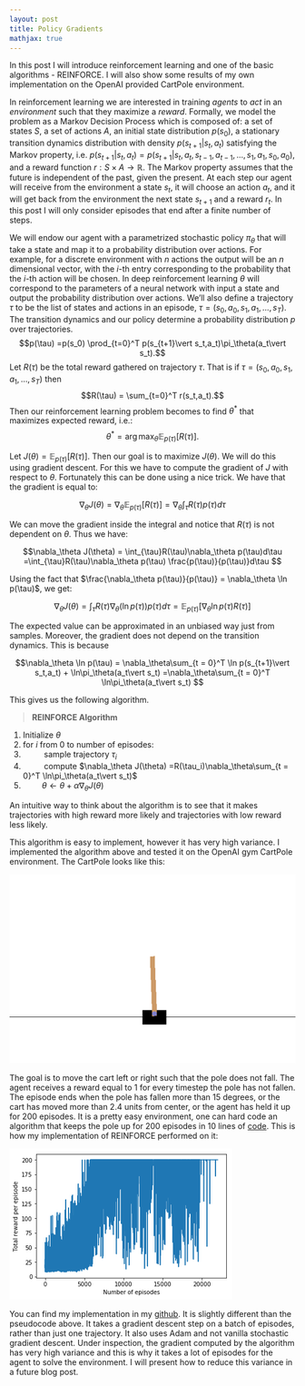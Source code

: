 ```yaml
---
layout: post
title: Policy Gradients
mathjax: true
---
```



In this post I will introduce reinforcement learning and one of the basic algorithms - REINFORCE. I will also show some results of my own implementation on the OpenAI provided CartPole environment. 

In reinforcement learning we are interested in training *agents* to *act* in an *environment* such that they maximize a *reward*. Formally, we model the problem as a Markov Decision Process which is composed of: a set of states $S$, a set of actions $A$, an initial state distribution $p(s_0)$, a stationary transition dynamics distribution with density $p(s_{t+1}\vert s_t,a_t)$ satisfying the Markov property, i.e. $p(s_{t+1}\vert s_t,a_t) = p(s_{t+1}\vert s_t, a_t, s_{t-1}, a_{t-1},...,s_1,a_1,s_0,a_0)$, and a reward function $r:S \times A \rightarrow \mathbb{R}$. The Markov property assumes that the future is independent of the past, given the present. At each step our agent will receive from the environment a state $s_t$, it will choose an action $a_t$, and it will get back from the environment the next state $s_{t+1}$ and a reward $r_t$. In this post I will only consider episodes that end after a finite number of steps. 

We will endow our agent with a parametrized stochastic policy $\pi_\theta$ that will take a state and map it to a probability distribution over actions. For example, for a discrete environment with $n$ actions the output will be an $n$ dimensional vector, with the $i$-th entry corresponding to the probability that the $i$-th action will be chosen. In deep reinforcement learning $\theta$ will correspond to the parameters of a neural network with input a state and output the probability distribution over actions. We’ll also define a trajectory $\tau$ to be the list of states and actions in an episode, $\tau = (s_0,a_0,s_1,a_1,…,s_T)$. The transition dynamics and our policy determine a probability distribution $p$ over trajectories. 
$$p(\tau) =p(s_0) \prod_{t=0}^T  p(s_{t+1}\vert s_t,a_t)\pi_\theta(a_t\vert s_t).$$
Let $R(\tau)$ be the total reward gathered on trajectory $\tau$. That is if $\tau = (s_0,a_0,s_1,a_1,…,s_T)$ then $$R(\tau) = \sum_{t=0}^T r(s_t,a_t).$$
 Then our reinforcement learning problem becomes to find $\theta^{*}$ that maximizes expected reward, i.e.:
$$\theta^{*} = \arg\max_{\theta}\mathbb{E}_{p(\tau)}[R(\tau)].$$

Let $J(\theta) = \mathbb{E}_{p(\tau)}[R(\tau)]$. Then our goal is to maximize $J(\theta)$. We will do this using gradient descent. For this we have to compute the gradient of $J$ with respect to $\theta$. Fortunately this can be done using a nice trick. We have that the gradient is equal to:

$$\nabla_\theta J(\theta) = \nabla_\theta \mathbb{E}_{p(\tau)}[R(\tau)] = \nabla_\theta\int_{\tau}R(\tau)p(\tau)d\tau$$
 
We can move the gradient inside the integral and notice that $R(\tau)$ is not dependent on $\theta$. Thus we have:

$$\nabla_\theta J(\theta) = \int_{\tau}R(\tau)\nabla_\theta p(\tau)d\tau =\int_{\tau}R(\tau)\nabla_\theta p(\tau) \frac{p(\tau)}{p(\tau)}d\tau $$

Using the fact that $\frac{\nabla_\theta p(\tau)}{p(\tau)} = \nabla_\theta \ln p(\tau)$, we get:

$$\nabla_\theta J(\theta) = \int_{\tau}R(\tau)\nabla_\theta (\ln p(\tau) )p(\tau)d\tau  = \mathbb{E}_{p(\tau)}[ \nabla_\theta \ln p(\tau)R(\tau)]$$

The expected value can be approximated in an unbiased way just from samples. Moreover, the gradient does not depend on the transition dynamics. This is because 

$$\nabla_\theta \ln p(\tau)  = \nabla_\theta\sum_{t = 0}^T \ln p(s_{t+1}\vert s_t,a_t) + \ln\pi_\theta(a_t\vert s_t) =\nabla_\theta\sum_{t = 0}^T \ln\pi_\theta(a_t\vert s_t) $$

This gives us the following algorithm. 
>**REINFORCE Algorithm**
1. Initialize $\theta$
2. for $i$ from $0$ to number of episodes:  
3. $\quad\quad$ sample trajectory $\tau_i$  
4. $\quad\quad$ compute $\nabla_\theta J(\theta) =R(\tau_i)\nabla_\theta\sum_{t = 0}^T \ln\pi_\theta(a_t\vert s_t)$  
5. $\quad\quad \theta \leftarrow \theta + \alpha \nabla_\theta J(\theta)$

An intuitive way to think about the algorithm is to see that it makes trajectories with high reward more likely and trajectories with low reward less likely. 

This algorithm is easy to implement, however it has very high variance. I implemented the algorithm above and tested it on the OpenAI gym CartPole environment. The CartPole looks like this: 


![CartPole](/assets/CartPole.png)


The goal is to move the cart left or right such that the pole does not fall. The agent receives a reward equal to $1$ for every timestep the pole has not fallen. The episode ends when the pole has fallen more than $15$ degrees, or the cart has moved more than $2.4$ units from center, or the agent has held it up for 200 episodes. It is a pretty easy environment, one can hard code an algorithm that keeps the pole up for 200 episodes in 10 lines of [code](https://github.com/alexandrumilu/rl/blob/master/imitation_learning/DAgger.py). This is how my implementation of REINFORCE performed on it:


![Results](/assets/PG_on_CartPole.png)

You can find my implementation in my [github](https://github.com/alexandrumilu/rl/blob/master/policy_gradient_algorithms/base_policy_gradient_agent.py). It is slightly different than the pseudocode above. It takes a gradient descent step on a batch of episodes, rather than just one trajectory. It also uses Adam and not vanilla stochastic gradient descent. Under inspection, the gradient computed by the algorithm has very high variance and this is why it takes a lot of episodes for the agent to solve the environment. I will present how to reduce this variance in a future blog post. 
